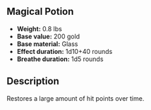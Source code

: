 ## Magical Potion
- **Weight:** 0.8 lbs
- **Base value:** 200 gold
- **Base material:** Glass
- **Effect duration:** 1d10+40 rounds
- **Breathe duration:** 1d5 rounds
## Description
Restores a large amount of hit points over time.
